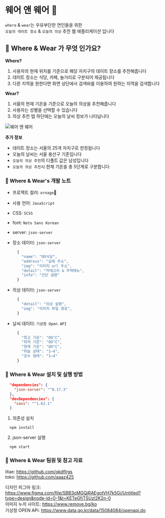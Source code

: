 # 웨어 앤 웨어 🍊

`where` & `wear`는 우유부단한 연인들을 위한  
`오늘의 데이트 장소` & `오늘의 의상` 추천 웹 애플리케이션 입니다

## 📙 **Where** & **Wear** 가 무엇 인가요?

**Where?**

1. 사용자의 현재 위치를 기준으로 해당 자치구의 데이트 장소를 추천해줍니다  
2. 데이트 장소는 식당, 카페, 놀거리로 구분되어 제공됩니다  
3. 다른 지역을 원한다면 화면 상단에서 검색바를 이용하여 원하는 지역을 검색합니다

**Wear?**

1. 서울의 현재 기온을 기준으로 오늘의 의상을 추천해줍니다  
2. 사용자는 성별을 선택할 수 있습니다   
3. 의상 추천 탭 하단에는 오늘의 날씨 정보가 나타납니다

<img src="https://user-images.githubusercontent.com/101464713/239025233-4d3a08fe-b05a-4b32-8d12-dcaa9085a123.png" alt="웨어 앤 웨어"/>

**추가 정보**

- 데이트 장소는 서울의 25개 자치구로 한정됩니다
- 오늘의 날씨는 서울 용산구 기준입니다
- `오늘의 의상 추천`의 디폴트 값은 남성입니다
- `오늘의 의상 추천`시 현재 기온을 총 5단계로 구분합니다

### 📙 Where & Wear's 개발 노트

- 프로젝트 컬러: `ornage`🍊
- 사용 언어: `JavaScript`
- CSS: `SCSS`
- font: `Noto Sans Korean`
- server: `json-server`
- 장소 데이터: `json-server`

  ```javascript
    {
      "name": "OO식당",
      "address": "실제 주소",
      "img": "이미지 url 주소",
      "detail": "카테고리 & 주력메뉴",
      "info": "간단 설명"
    }
  ```

- 의상 데이터: `json-server`

  ```javascript
    {
      "detail": "의상 설명",
      "img": "이미지 파일 경로",
    }
  ```

- 날씨 데이터: `기상청 Open API`

  ```javascript
    {
      "최고 기온": "OO°C",
      "최저 기온": "OO°C",
      "현재 기온": "OO°C",
      "하늘 상태": "1~4",
      "강수 형태": "1~4"
    }
  ```

### 📙 Where & Wear 설치 및 실행 방법

```json
  "dependencies": {
    "json-server": "^0.17.3"
  },
  "devDependencies": {
    "sass": "^1.62.1"
  }
```

1. 의존성 설치

  ```
    npm install
  ```

2. json-server 실행

  ```
    npm start
  ```

### 📙 Where & Wear 팀원 및 참고 자료

litae: https://github.com/qkdflrgs  
toko: https://github.com/aaaz425  

디자인 피그마 링크: https://www.figma.com/file/SBB3oMGQjRAEgotVH7k5Gi/Untitled?type=design&node-id=0-1&t=KETeGfjTSUzI2K2n-0  
이미지 누끼 사이트: https://www.remove.bg/ko  
기상청 OPEN APi: https://www.data.go.kr/data/15084084/openapi.do
